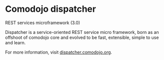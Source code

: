 Comodojo dispatcher
===================

REST services microframework (3.0)

Dispatcher is a service-oriented REST service micro framework, born as an offshoot of comodojo core and evolved to be fast, extensible, simple to use and learn.

For more information, visit [dispatcher.comodojo.org](http://dispatcher.comodojo.org).
